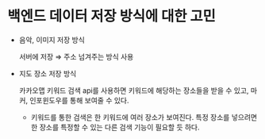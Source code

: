 # 백엔드 데이터 저장 방식에 대한 고민

- 음악, 이미지 저장 방식
    
    서버에 저장 ⇒ 주소 넘겨주는 방식 사용
    

- 지도 장소 저장 방식
    
    카카오맵 키워드 검색 api를 사용하면 키워드에 해당하는 장소들을 받을 수 있고, 마커, 인포윈도우를 통해 보여줄 수 있다.
    
    - 키워드를 통한 검색은 한 키워드에 여러 장소가 보여진다. 특정 장소를 넣으려면 한 장소를 특정할 수 있는 다른 검색 기능이 필요할 듯 하다.